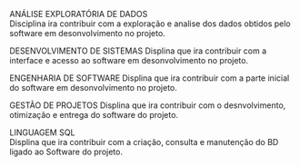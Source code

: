 ANÁLISE EXPLORATÓRIA DE DADOS  
Disciplina ira contribuir com a exploração e analise dos dados obtidos pelo software em desonvolvimento no projeto.  

DESENVOLVIMENTO DE SISTEMAS 
Displina que ira contribuir com a interface e acesso ao software em desonvolvimento no projeto.

ENGENHARIA DE SOFTWARE
Displina que ira contribuir com a parte inicial do software em desonvolvimento no projeto.

GESTÃO DE PROJETOS
Displina que ira contribuir com o desnvolvimento, otimização e entrega do software do projeto.

LINGUAGEM SQL  
Displina que ira contribuir com a criação, consulta e manutenção do BD ligado ao Software do projeto.
